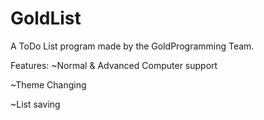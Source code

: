 GoldList
===========

A ToDo List program made by the GoldProgramming Team.

Features:
~Normal & Advanced Computer support

~Theme Changing

~List saving
